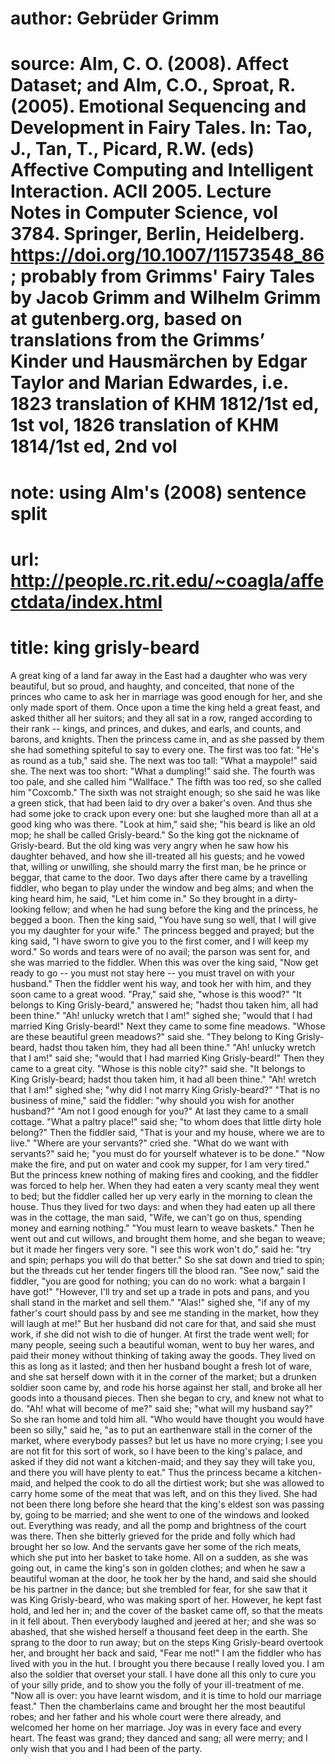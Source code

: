 # author: Gebrüder Grimm
# source: Alm, C. O. (2008). Affect Dataset; and Alm, C.O., Sproat, R. (2005). Emotional Sequencing and Development in Fairy Tales. In: Tao, J., Tan, T., Picard, R.W. (eds) Affective Computing and Intelligent Interaction. ACII 2005. Lecture Notes in Computer Science, vol 3784. Springer, Berlin, Heidelberg. https://doi.org/10.1007/11573548_86; probably from Grimms' Fairy Tales by Jacob Grimm and Wilhelm Grimm at gutenberg.org, based on translations from the Grimms’ Kinder und Hausmärchen by Edgar Taylor and Marian Edwardes, i.e. 1823 translation of KHM 1812/1st ed, 1st vol, 1826 translation of KHM 1814/1st ed, 2nd vol
# note: using Alm's (2008) sentence split
# url: http://people.rc.rit.edu/~coagla/affectdata/index.html
# title: king grisly-beard

A great king of a land far away in the East had a daughter who was very beautiful, but so proud, and haughty, and conceited, that none of the princes who came to ask her in marriage was good enough for her, and she only made sport of them.
Once upon a time the king held a great feast, and asked thither all her suitors; and they all sat in a row, ranged according to their rank -- kings, and princes, and dukes, and earls, and counts, and barons, and knights.
Then the princess came in, and as she passed by them she had something spiteful to say to every one.
The first was too fat: "He's as round as a tub," said she.
The next was too tall: "What a maypole!" said she.
The next was too short: "What a dumpling!" said she.
The fourth was too pale, and she called him "Wallface."
The fifth was too red, so she called him "Coxcomb."
The sixth was not straight enough; so she said he was like a green stick, that had been laid to dry over a baker's oven.
And thus she had some joke to crack upon every one: but she laughed more than all at a good king who was there.
"Look at him," said she; "his beard is like an old mop; he shall be called Grisly-beard."
So the king got the nickname of Grisly-beard.
But the old king was very angry when he saw how his daughter behaved, and how she ill-treated all his guests; and he vowed that, willing or unwilling, she should marry the first man, be he prince or beggar, that came to the door.
Two days after there came by a travelling fiddler, who began to play under the window and beg alms; and when the king heard him, he said, "Let him come in."
So they brought in a dirty-looking fellow; and when he had sung before the king and the princess, he begged a boon.
Then the king said, "You have sung so well, that I will give you my daughter for your wife."
The princess begged and prayed; but the king said, "I have sworn to give you to the first comer, and I will keep my word."
So words and tears were of no avail; the parson was sent for, and she was married to the fiddler.
When this was over the king said, "Now get ready to go -- you must not stay here -- you must travel on with your husband."
Then the fiddler went his way, and took her with him, and they soon came to a great wood.
"Pray," said she, "whose is this wood?"
"It belongs to King Grisly-beard," answered he; "hadst thou taken him, all had been thine."
"Ah! unlucky wretch that I am!" sighed she; "would that I had married King Grisly-beard!"
Next they came to some fine meadows.
"Whose are these beautiful green meadows?" said she.
"They belong to King Grisly-beard, hadst thou taken him, they had all been thine."
"Ah! unlucky wretch that I am!" said she; "would that I had married King Grisly-beard!"
Then they came to a great city.
"Whose is this noble city?" said she.
"It belongs to King Grisly-beard; hadst thou taken him, it had all been thine."
"Ah! wretch that I am!" sighed she; "why did I not marry King Grisly-beard?"
"That is no business of mine," said the fiddler: "why should you wish for another husband?"
"Am not I good enough for you?"
At last they came to a small cottage.
"What a paltry place!" said she; "to whom does that little dirty hole belong?"
Then the fiddler said, "That is your and my house, where we are to live."
"Where are your servants?" cried she.
"What do we want with servants?" said he; "you must do for yourself whatever is to be done."
"Now make the fire, and put on water and cook my supper, for I am very tired."
But the princess knew nothing of making fires and cooking, and the fiddler was forced to help her.
When they had eaten a very scanty meal they went to bed; but the fiddler called her up very early in the morning to clean the house.
Thus they lived for two days: and when they had eaten up all there was in the cottage, the man said, "Wife, we can't go on thus, spending money and earning nothing."
"You must learn to weave baskets."
Then he went out and cut willows, and brought them home, and she began to weave; but it made her fingers very sore.
"I see this work won't do," said he: "try and spin; perhaps you will do that better."
So she sat down and tried to spin; but the threads cut her tender fingers till the blood ran.
"See now," said the fiddler, "you are good for nothing; you can do no work: what a bargain I have got!"
"However, I'll try and set up a trade in pots and pans, and you shall stand in the market and sell them."
"Alas!" sighed she, "if any of my father's court should pass by and see me standing in the market, how they will laugh at me!"
But her husband did not care for that, and said she must work, if she did not wish to die of hunger.
At first the trade went well; for many people, seeing such a beautiful woman, went to buy her wares, and paid their money without thinking of taking away the goods.
They lived on this as long as it lasted; and then her husband bought a fresh lot of ware, and she sat herself down with it in the corner of the market; but a drunken soldier soon came by, and rode his horse against her stall, and broke all her goods into a thousand pieces.
Then she began to cry, and knew not what to do.
"Ah! what will become of me?" said she; "what will my husband say?"
So she ran home and told him all.
"Who would have thought you would have been so silly," said he, "as to put an earthenware stall in the corner of the market, where everybody passes? but let us have no more crying; I see you are not fit for this sort of work, so I have been to the king's palace, and asked if they did not want a kitchen-maid; and they say they will take you, and there you will have plenty to eat."
Thus the princess became a kitchen-maid, and helped the cook to do all the dirtiest work; but she was allowed to carry home some of the meat that was left, and on this they lived.
She had not been there long before she heard that the king's eldest son was passing by, going to be married; and she went to one of the windows and looked out.
Everything was ready, and all the pomp and brightness of the court was there.
Then she bitterly grieved for the pride and folly which had brought her so low.
And the servants gave her some of the rich meats, which she put into her basket to take home.
All on a sudden, as she was going out, in came the king's son in golden clothes; and when he saw a beautiful woman at the door, he took her by the hand, and said she should be his partner in the dance; but she trembled for fear, for she saw that it was King Grisly-beard, who was making sport of her.
However, he kept fast hold, and led her in; and the cover of the basket came off, so that the meats in it fell about.
Then everybody laughed and jeered at her; and she was so abashed, that she wished herself a thousand feet deep in the earth.
She sprang to the door to run away; but on the steps King Grisly-beard overtook her, and brought her back and said, "Fear me not!"
I am the fiddler who has lived with you in the hut.
I brought you there because I really loved you.
I am also the soldier that overset your stall.
I have done all this only to cure you of your silly pride, and to show you the folly of your ill-treatment of me.
"Now all is over: you have learnt wisdom, and it is time to hold our marriage feast."
Then the chamberlains came and brought her the most beautiful robes; and her father and his whole court were there already, and welcomed her home on her marriage.
Joy was in every face and every heart.
The feast was grand; they danced and sang; all were merry; and I only wish that you and I had been of the party.
